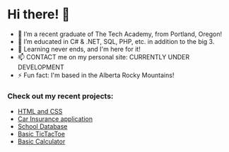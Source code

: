 # Hi there! 👋

<!--
**ryeansharratt/ryeansharratt** is a ✨ _special_ ✨ repository because its `README.md` (this file) appears on your GitHub profile. -->

- 🔭 I’m a recent graduate of The Tech Academy, from Portland, Oregon!
- 🌱 I’m educated in C# & .NET, SQL, PHP, etc. in addition to the big 3.
- 🤔 Learning never ends, and I'm here for it!
- 📫 CONTACT me on my personal site: CURRENTLY UNDER DEVELOPMENT
- ⚡ Fun fact: I'm based in the Alberta Rocky Mountains!
### Check out my recent projects:
* [HTML and CSS](https://github.com/ryeansharratt/HTML-and-CSS-Projects/blob/main/README.md)
* [Car Insurance application](https://github.com/ryeansharratt/The-Tech-Academy-Basic-C-Projects/tree/main/CarInsurance)
* [School Database](https://github.com/ryeansharratt/The-Tech-Academy-Basic-C-Projects/tree/main/StudentDBProject)
* [Basic TicTacToe](https://github.com/ryeansharratt/JavaScript-Projects/tree/main/TicTacToe)
* [Basic Calculator](https://github.com/ryeansharratt/JavaScript-Projects/tree/main/Calculator)


